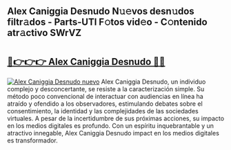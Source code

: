 ## Alex Caniggia Desnudo N𝚞𝚎vos desn𝚞dos filtr𝚊dos - Parts-UTl F𝚘tos vid𝚎o - C𝚘ntenido atr𝚊ctivo SWrVZ

# <h2><a href="http://mb9kdd.tromn.icu/?c=Alex+Caniggia+Desnudo">🔗👉👉👉 Alex Caniggia Desnudo 🔗🔗</a></h2>

[![Alex Caniggia Desnudo nuevo](https://i.imgur.com/pEAQMta.gif)](http://mb9kdd.tromn.icu/?c=Alex+Caniggia+Desnudo)
Alex Caniggia Desnudo, un individuo complejo y desconcertante, se resiste a la caracterización simple. Su método poco convencional de interactuar con audiencias en línea ha atraído y ofendido a los observadores, estimulando debates sobre el consentimiento, la identidad y las complejidades de las sociedades virtuales. A pesar de la incertidumbre de sus próximas acciones, su impacto en los medios digitales es profundo. Con un espíritu inquebrantable y un atractivo innegable, Alex Caniggia Desnudo impact en los medios digitales es transformador.
